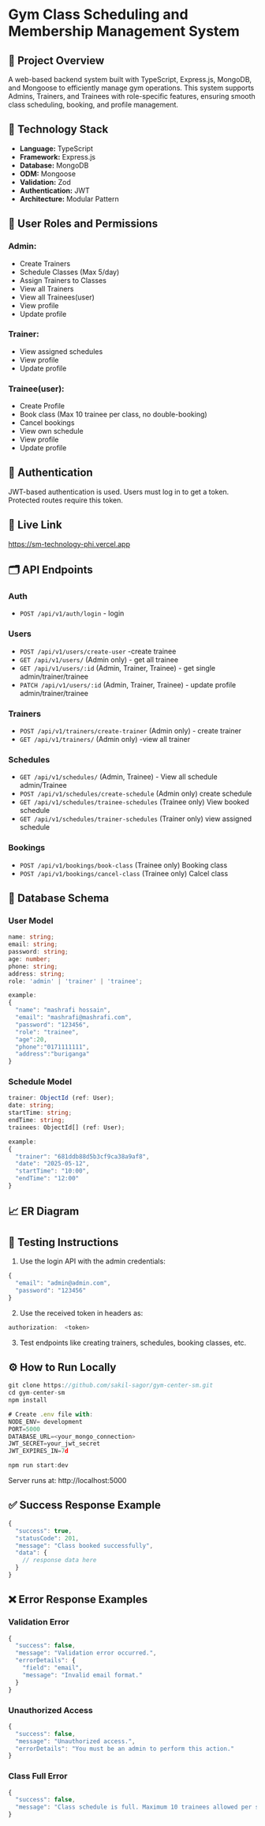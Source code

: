 # Gym Class Scheduling and Membership Management System

## 📘 Project Overview

A web-based backend system built with TypeScript, Express.js, MongoDB, and Mongoose to efficiently manage gym operations. This system supports Admins, Trainers, and Trainees with role-specific features, ensuring smooth class scheduling, booking, and profile management.

## 🧱 Technology Stack

- **Language:** TypeScript
- **Framework:** Express.js
- **Database:** MongoDB
- **ODM:** Mongoose
- **Validation:** Zod
- **Authentication:** JWT
- **Architecture:** Modular Pattern

## 👥 User Roles and Permissions

### Admin:

- Create Trainers
- Schedule Classes (Max 5/day)
- Assign Trainers to Classes
- View all Trainers
- View all Trainees(user)
- View profile
- Update profile

### Trainer:

- View assigned schedules
- View profile
- Update profile

### Trainee(user):

- Create Profile
- Book class (Max 10 trainee per class, no double-booking)
- Cancel bookings
- View own schedule
- View profile
- Update profile

## 🔐 Authentication

JWT-based authentication is used. Users must log in to get a token. Protected routes require this token.

## 🔗 Live Link

https://sm-technology-phi.vercel.app

## 🗂️ API Endpoints

### Auth

- `POST /api/v1/auth/login` - login

### Users

- `POST /api/v1/users/create-user` -create trainee
- `GET /api/v1/users/` (Admin only) - get all trainee
- `GET /api/v1/users/:id` (Admin, Trainer, Trainee) - get single admin/trainer/trainee
- `PATCH /api/v1/users/:id` (Admin, Trainer, Trainee) - update profile admin/trainer/trainee

### Trainers

- `POST /api/v1/trainers/create-trainer` (Admin only) - create trainer
- `GET /api/v1/trainers/` (Admin only) -view all trainer

### Schedules

- `GET /api/v1/schedules/` (Admin, Trainee) - View all schedule admin/Trainee
- `POST /api/v1/schedules/create-schedule` (Admin only) create schedule
- `GET /api/v1/schedules/trainee-schedules` (Trainee only) View booked schedule
- `GET /api/v1/schedules/trainer-schedules` (Trainer only) view assigned schedule

### Bookings

- `POST /api/v1/bookings/book-class` (Trainee only) Booking class
- `POST /api/v1/bookings/cancel-class` (Trainee only) Calcel class

## 🧩 Database Schema

### User Model

```ts
name: string;
email: string;
password: string;
age: number;
phone: string;
address: string;
role: 'admin' | 'trainer' | 'trainee';

example:
{
  "name": "mashrafi hossain",
  "email": "mashrafi@mashrafi.com",
  "password": "123456",
  "role": "trainee",
  "age":20,
  "phone":"0171111111",
  "address":"buriganga"
}
```

### Schedule Model

```ts
trainer: ObjectId (ref: User);
date: string;
startTime: string;
endTime: string;
trainees: ObjectId[] (ref: User);

example:
{
  "trainer": "681ddb88d5b3cf9ca38a9af8",
  "date": "2025-05-12",
  "startTime": "10:00",
  "endTime": "12:00"
}

```

## 📈 ER Diagram

## 🧪 Testing Instructions

1. Use the login API with the admin credentials:

```ts
{
  "email": "admin@admin.com",
  "password": "123456"
}
```

2. Use the received token in headers as:

```ts
authorization:  <token>
```

3. Test endpoints like creating trainers, schedules, booking classes, etc.

## ⚙️ How to Run Locally

```ts
git clone https://github.com/sakil-sagor/gym-center-sm.git
cd gym-center-sm
npm install

# Create .env file with:
NODE_ENV= development
PORT=5000
DATABASE_URL=<your_mongo_connection>
JWT_SECRET=your_jwt_secret
JWT_EXPIRES_IN=7d

npm run start:dev
```

Server runs at: http://localhost:5000

## ✅ Success Response Example

```ts
{
  "success": true,
  "statusCode": 201,
  "message": "Class booked successfully",
  "data": {
    // response data here
  }
}
```

## ❌ Error Response Examples

### Validation Error

```ts
{
  "success": false,
  "message": "Validation error occurred.",
  "errorDetails": {
    "field": "email",
    "message": "Invalid email format."
  }
}
```

### Unauthorized Access

```ts
{
  "success": false,
  "message": "Unauthorized access.",
  "errorDetails": "You must be an admin to perform this action."
}
```

### Class Full Error

```ts
{
  "success": false,
  "message": "Class schedule is full. Maximum 10 trainees allowed per schedule."
}
```
